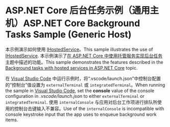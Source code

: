 # <a name="aspnet-core-background-tasks-sample-generic-host"></a><span data-ttu-id="a5380-101">ASP.NET Core 后台任务示例（通用主机）</span><span class="sxs-lookup"><span data-stu-id="a5380-101">ASP.NET Core Background Tasks Sample (Generic Host)</span></span>

<span data-ttu-id="a5380-102">本示例演示如何使用 [IHostedService](https://docs.microsoft.com/dotnet/api/microsoft.extensions.hosting.ihostedservice)。</span><span class="sxs-lookup"><span data-stu-id="a5380-102">This sample illustrates the use of [IHostedService](https://docs.microsoft.com/dotnet/api/microsoft.extensions.hosting.ihostedservice).</span></span> <span data-ttu-id="a5380-103">本示例演示了[在 ASP.NET Core 中使用托管服务实现后台任务](https://docs.microsoft.com/aspnet/core/fundamentals/host/hosted-services)主题中描述的功能。</span><span class="sxs-lookup"><span data-stu-id="a5380-103">This sample demonstrates the features described in the [Background tasks with hosted services in ASP.NET Core](https://docs.microsoft.com/aspnet/core/fundamentals/host/hosted-services) topic.</span></span>

<span data-ttu-id="a5380-104">在 [Visual Studio Code](https://code.visualstudio.com/) 中运行示例时，将“.vscode/launch.json”中控制台配置的“控制台”值设置为 `externalTerminal` 或 `integratedTerminal`。</span><span class="sxs-lookup"><span data-stu-id="a5380-104">When running the sample in [Visual Studio Code](https://code.visualstudio.com/), set the **console** value of the console configuration in *.vscode/launch.json* to either `externalTerminal` or `integratedTerminal`.</span></span> <span data-ttu-id="a5380-105">使用 `internalConsole` 与应用对后台工作项进行排队所使用的控制台击键输入不兼容。</span><span class="sxs-lookup"><span data-stu-id="a5380-105">Use of the `internalConsole` is incompatible with console keystroke input that the app uses to enqueue background work items.</span></span>
